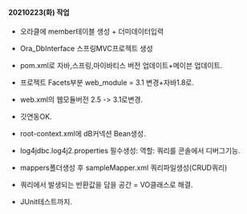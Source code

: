 #### 20210223(화) 작업
- 오라클에 member테이블 생성 + 더미데이터입력
- Ora_DbInterface 스프링MVC프로젝트 생성
- pom.xml로 자바,스프링,마이바티스 버전 업데이트+메이븐 업데이트.
- 프로젝트 Facets부분 web_module = 3.1 변경+자바1.8로.
- web.xml의 웹모듈버전 2.5 -> 3.1로변경.
- 깃연동OK.
- root-context.xml에 dB커넥션 Bean생성.
- log4jdbc.log4j2.properties 필수생성: 역할: 쿼리를 콘솔에서 디버그기능.
- mappers폴더생성 후 sampleMapper.xml 쿼리파일생성(CRUD쿼리)
- 쿼리에서 발생되는 반환값을 담을 공간 = VO클래스로 해결.

- JUnit테스트까지.